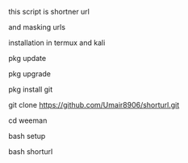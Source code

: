 this script  is shortner url



and masking urls



installation in termux and kali


pkg update



pkg upgrade





pkg install git




git clone https://github.com/Umair8906/shorturl.git





cd weeman



bash setup



bash shorturl
